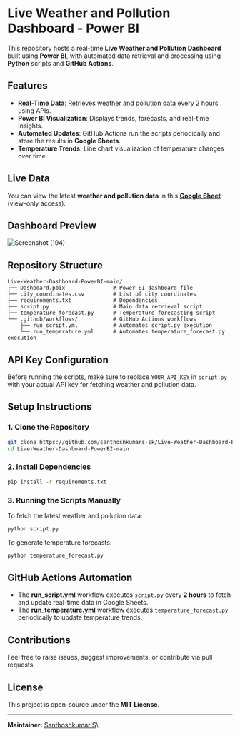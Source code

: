 # Live Weather and Pollution Dashboard - Power BI

This repository hosts a real-time **Live Weather and Pollution Dashboard** built using **Power BI**, with automated data retrieval and processing using **Python** scripts and **GitHub Actions**.

## Features

- **Real-Time Data**: Retrieves weather and pollution data every 2 hours using APIs.
- **Power BI Visualization**: Displays trends, forecasts, and real-time insights.
- **Automated Updates**: GitHub Actions run the scripts periodically and store the results in **Google Sheets**.
- **Temperature Trends**: Line chart visualization of temperature changes over time.

## Live Data

You can view the latest **weather and pollution data** in this **[Google Sheet](https://docs.google.com/spreadsheets/d/e/2PACX-1vQht3E9SJCypJKu311H2glWNFIXXKWVg-cNHs5RuuffN5E4iglOJb7KHC01YP396ZcHvJY35yeBsHD2/pubhtml)** (view-only access).

## Dashboard Preview

![Screenshot (194)](https://github.com/user-attachments/assets/04a89222-e371-469b-a749-ec8372121794)

## Repository Structure

```
Live-Weather-Dashboard-PowerBI-main/
├── Dashboard.pbix               # Power BI dashboard file
├── city_coordinates.csv         # List of city coordinates
├── requirements.txt             # Dependencies
├── script.py                    # Main data retrieval script
├── temperature_forecast.py      # Temperature forecasting script
└── .github/workflows/           # GitHub Actions workflows
    ├── run_script.yml           # Automates script.py execution
    └── run_temperature.yml      # Automates temperature_forecast.py execution
```

## API Key Configuration
Before running the scripts, make sure to replace `YOUR_API_KEY` in `script.py` with your actual API key for fetching weather and pollution data.

## Setup Instructions

### 1. Clone the Repository

```bash
git clone https://github.com/santhoshkumars-sk/Live-Weather-Dashboard-PowerBI.git
cd Live-Weather-Dashboard-PowerBI-main
```

### 2. Install Dependencies

```bash
pip install -r requirements.txt
```

### 3. Running the Scripts Manually

To fetch the latest weather and pollution data:

```bash
python script.py
```

To generate temperature forecasts:

```bash
python temperature_forecast.py
```

## GitHub Actions Automation

- The **run\_script.yml** workflow executes `script.py` every **2 hours** to fetch and update real-time data in Google Sheets.
- The **run\_temperature.yml** workflow executes `temperature_forecast.py` periodically to update temperature trends.

## Contributions

Feel free to raise issues, suggest improvements, or contribute via pull requests.

## License

This project is open-source under the **MIT License.**

---

**Maintainer:** [Santhoshkumar S](https://github.com/santhoshkumars-sk)\


